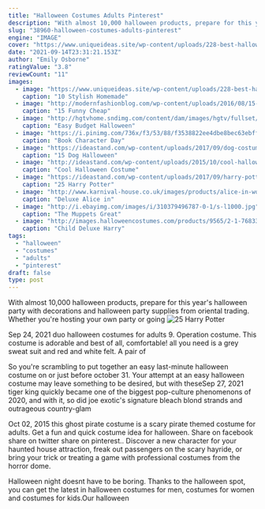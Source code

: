 ```yaml
---
title: "Halloween Costumes Adults Pinterest"
description: "With almost 10,000 halloween products, prepare for this year's halloween party with decorations and halloween party supplies from oriental trading. Whether you're hosting your own party or going"
slug: "38960-halloween-costumes-adults-pinterest"
engine: "IMAGE"
cover: "https://www.uniqueideas.site/wp-content/uploads/228-best-halloween-costumes-disguises-images-on-pinterest-7.jpg"
date: "2021-09-14T23:31:21.153Z"
author: "Emily Osborne"
ratingValue: "3.8"
reviewCount: "11"
images:
  - image: "https://www.uniqueideas.site/wp-content/uploads/228-best-halloween-costumes-disguises-images-on-pinterest-7.jpg"
    caption: "10 Stylish Homemade"
  - image: "http://modernfashionblog.com/wp-content/uploads/2016/08/15-Funny-Cheap-Easy-Homemade-Halloween-Costumes-2016-7.jpg"
    caption: "15 Funny Cheap"
  - image: "http://hgtvhome.sndimg.com/content/dam/images/hgtv/fullset/2016/8/22/CI-sam-henderson-original-halloween-costume-duct-tape-mummy2.jpg.rend.hgtvcom.1280.1707.suffix/1471895122332.jpeg"
    caption: "Easy Budget Halloween"
  - image: "https://i.pinimg.com/736x/f3/53/88/f3538822ee4dbe8bec63ebff5b892e2f--book-costumes-character-costumes.jpg"
    caption: "Book Character Day"
  - image: "https://ideastand.com/wp-content/uploads/2017/09/dog-costumes-for-kids/13-dog-halloween-costumes-kids-adults.jpg"
    caption: "15 Dog Halloween"
  - image: "http://ideastand.com/wp-content/uploads/2015/10/cool-halloween-costume-ideas/13-cool-halloween-costume-ideas.jpg"
    caption: "Cool Halloween Costume"
  - image: "https://ideastand.com/wp-content/uploads/2017/09/harry-potter-costumes/13-harry-potter-halloween-costume-diy.jpg"
    caption: "25 Harry Potter"
  - image: "http://www.karnival-house.co.uk/images/products/alice-in-wonderland-mad-hatter-fancy-dress-costume9611.jpg"
    caption: "Deluxe Alice in"
  - image: "http://i.ebayimg.com/images/i/310379496787-0-1/s-l1000.jpg"
    caption: "The Muppets Great"
  - image: "http://images.halloweencostumes.com/products/9565/2-1-76833/child-deluxe-harry-potter-costume.jpg"
    caption: "Child Deluxe Harry"
tags:
  - "halloween"
  - "costumes"
  - "adults"
  - "pinterest"
draft: false
type: post
---
```


With almost 10,000 halloween products, prepare for this year's halloween party with decorations and halloween party supplies from oriental trading. Whether you're hosting your own party or going
![25 Harry Potter](https://ideastand.com/wp-content/uploads/2017/09/harry-potter-costumes/13-harry-potter-halloween-costume-diy.jpg "25 Harry Potter")

Sep 24, 2021 duo halloween costumes for adults 9. Operation costume. This costume is adorable and best of all, comfortable! all you need is a grey sweat suit and red and white felt. A pair of
<!--inArticleAds-->

<!--galleryOne-->

So you're scrambling to put together an easy last-minute halloween costume on or just before october 31. Your attempt at an easy halloween costume may leave something to be desired, but with theseSep 27, 2021 tiger king quickly became one of the biggest pop-culture phenomenons of 2020, and with it, so did joe exotic's signature bleach blond strands and outrageous country-glam
<!--inArticleAds-->

<!--galleryTwo-->

Oct 02, 2015 this ghost pirate costume is a scary pirate themed costume for adults. Get a fun and quick costume idea for halloween.  Share on facebook share on twitter share on pinterest.. Discover a new character for your haunted house attraction, freak out passengers on the scary hayride, or bring your trick or treating a game with professional costumes from the horror dome.
<!--galleryThree-->

Halloween night doesnt have to be boring. Thanks to the halloween spot, you can get the latest in halloween costumes for men, costumes for women and costumes for kids.Our halloween